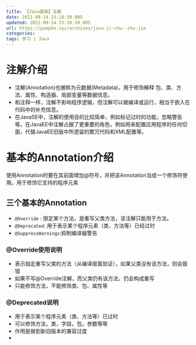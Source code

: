 ```yaml
---
title: 【Java基础】注解
date: 2021-09-14 23:18:39.005
updated: 2021-09-14 23:18:39.005
url: https://pumpkn.xyz/archives/java-ji-chu--zhu-jie
categories: 
tags: 学习 | Java
---
```


# 注解介绍

- 注解(Annotation)也被称为元数据(Metadata)，用于修饰解释 包、类、方法、属性、构造器、局部变量等数据信息。
- 和注释一样，注解不影响程序逻辑，但注解可以被编译或运行，相当于嵌入在代码中的补充信息。
- 在JavaSE中，注解的使用目的比较简单，例如标记过时的功能，忽略警告等。在JavaEE中注解占据了更重要的角色，例如用来配置应用程序的任何切面，代替JavaEE旧版中所遗留的繁冗代码和XML配置等。

# 基本的Annotation介绍

使用Annotation时要在其前面增加@符号，并把该Annotation当成一个修饰符使用。用于修饰它支持的程序元素

## 三个基本的Annotation

- ```@Override``` : 限定某个方法，是重写父类方法，该注解只能用于方法。
- ```@Deprecated```: 用于表示某个程序元素（类，方法等）已经过时
- ```@SuppressWarnings```:抑制编译器警告

### @Override使用说明

- 表示指定重写父类的方法（从编译层面验证），如果父类没有该方法，则会报错
- 如果不写@Override注解，而父类仍有该方法，仍会构成重写
- 只能修饰方法，不能修饰类、包、属性等


### @Deprecated说明

- 用于表示某个程序元素（类、方法等）已过时
- 可以修饰方法，类，字段，包，参数等等
- 作用是做到新旧版本的兼容过度
- 